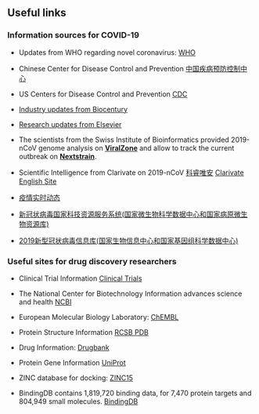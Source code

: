 ## Useful links

### Information sources for COVID-19 

 * Updates from WHO regarding novel coronavirus: [WHO](https://www.who.int/emergencies/diseases/novel-coronavirus-2019)
 
 * Chinese Center for Disease Control and Prevention [中国疾病预防控制中心](http://www.chinacdc.cn/)
 
 * US Centers for Disease Control and Prevention [CDC](https://www.cdc.gov/coronavirus/2019-ncov/index.html)
 
 * [Industry updates from Biocentury](https://www.biocentury.com/coronavirus)

 * [Research updates from Elsevier](https://www.elsevier.com/connect/coronavirus-information-center)
 
 * The scientists from the Swiss Institute of Bioinformatics provided 2019-nCoV genome analysis on [**ViralZone**](https://viralzone.expasy.org/8996) and allow to track the current outbreak on [**Nextstrain**](https://nextstrain.org/ncov). 
 
 * Scientific Intelligence from Clarivate on 2019-nCoV
 [科睿唯安](http://clarivate.com.cn/coronavirus-resources/)
 [Clarivate English Site](https://clarivate.com/coronavirus-resources/)
  
 * [疫情实时动态](https://ncov.dxy.cn/ncovh5/view/pneumonia?scene=2&clicktime=1579579384&enterid=1579579384&from=timeline&isappinstalled=0)
 
 * [新冠状病毒国家科技资源服务系统(国家微生物科学数据中心和国家病原微生物资源库)](http://nmdc.cn/#/nCoV)
 
 * [2019新型冠状病毒信息库(国家生物信息中心和国家基因组科学数据中心)](https://bigd.big.ac.cn/ncov)
 
 
 ### Useful sites for drug discovery researchers 
 
 * Clinical Trial Information [Clinical Trials](https://clinicaltrials.gov/)
  
 * The National Center for Biotechnology Information advances science and health [NCBI](https://ncbi.nlm.nih.gov/)
 
 * European Molecular Biology Laboratory: [ChEMBL](https://www.ebi.ac.uk/chembl/)
  
 * Protein Structure Information [RCSB PDB](https://www.rcsb.org)
 
 * Drug Information: [Drugbank](https://www.drugbank.ca/)
 
 * Protein Gene Information [UniProt](https://www.uniprot.org/)
 
 * ZINC database for docking: [ZINC15](http://zinc15.docking.org/) 
 
 * BindingDB contains 1,819,720 binding data, for 7,470 protein targets and 804,949 small molecules. [BindingDB](https://www.bindingdb.org/bind/index.jsp)


